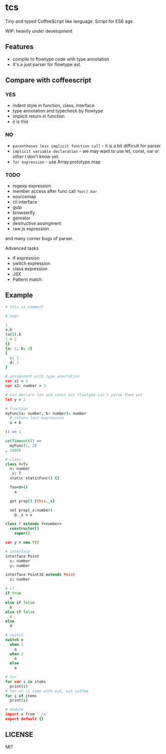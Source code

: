 # tcs

Tiny and typed CoffeeScript like language. Script for ES6 age.

WIP: heavily under development

## Features

- compile to flowtype code with type annotation
- It's a just parser for flowtype ast.

## Compare with coffeescript

### **YES**

- indent style in function, class, interface
- type annotation and typecheck by flowtype
- implicit return in function
- `@` is this

### **NO**

- `parentheses less implicit function call` - it is a bit difficult for parser
- `implicit variable declaration` - we may want to use let, const, var or other I don't know yet.
- `for expression` - use Array.prototype.map

### TODO

- regexp expression
- member access after func call `foo().bar`
- sourcemap
- cli interface
- gulp
- browserify
- genrator
- destructive assingment
- raw js expression

and many corner bugs of parser.

Advanced tasks

- if expression
- switch expression
- class expression
- JSX
- Pattern match

## Example

```coffee
# this is comment

# expr

1
a.b
(a()).b
1 > 2
{}
{a: 1, b: 2}
{
  c: 1
  d: 2
}

# assignment with type annotation
var x1 = 3
var x2: number = 3

# Can declare let and const but flowtype can't parse them yet
let y = 2

# function
myFunc(a: number, b: number): number
  # return last expression
  a + b

() => 1

setTimeout(() =>
  myFunc(1, 2)
, 1000)

# class
class X<T>
  n: number
  _x: T
  static staticFunc() {}

  foo<U>()
    a

  get prop() {this._x}

  set prop(_x:number)
    @._x = x

class Y extends X<number>
  constructor()
    super()

var y = new Y()

# interface
interface Point
  x: number
  y: number

interface Point3d extends Point
  z: number

# if
if true
  a
else if false
  b
else if false
  c
else
  d

# switch
switch e
  when 1
    a
  when 2
    a
  else
    a

# for
for var i in items
  print(i)
# for of is same with es6, not coffee
for i of items
  print(i)

# module
import x from './x'
export default {}
```

## LICENSE

MIT
